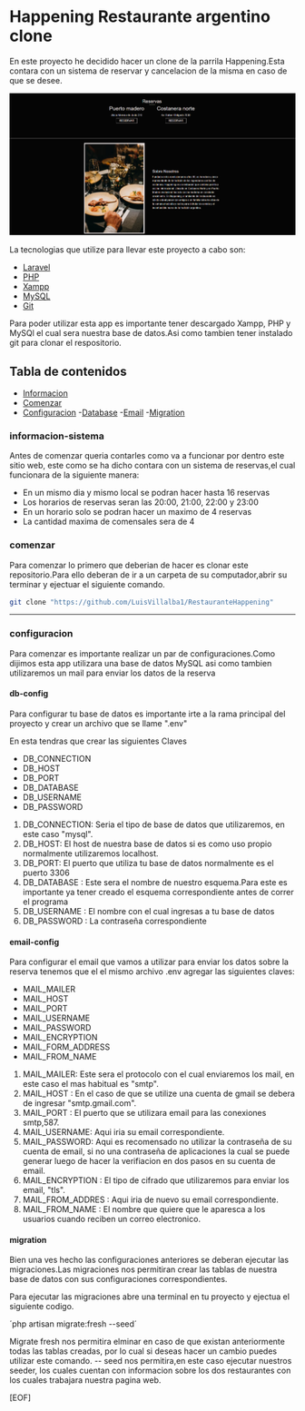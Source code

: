 # Happening Restaurante argentino clone

En este proyecto he decidido hacer un clone de la parrila Happening.Esta contara con un sistema de reservar y cancelacion de la misma en caso de que se desee.

![Happening_main](./public/imgs/happening_main.png)

La tecnologias que utilize para llevar este proyecto a cabo son:

- [Laravel](https://laravel.com/)
- [PHP](https://www.php.net/)
- [Xampp](https://www.apachefriends.org/es/index.html)
- [MySQL](https://www.mysql.com/)
- [Git](https://git-scm.com/)

Para poder utilizar esta app es importante tener descargado Xampp, PHP y MySQl el cual sera nuestra base de datos.Asi como tambien tener instalado git para clonar el respositorio.

## Tabla de contenidos

- [Informacion](#informacion-sistema)
- [Comenzar](#comenzar)
- [Configuracion](#configuracion)
    -[Database](#db-config)
    -[Email](#email-config)
    -[Migration](#migration)

### informacion-sistema

Antes de comenzar queria contarles como va a funcionar por dentro este sitio web, este como se ha dicho contara con un sistema de reservas,el cual funcionara de la siguiente manera:

- En un mismo dia y mismo local se podran hacer hasta 16 reservas
- Los horarios de reservas seran las 20:00, 21:00, 22:00 y 23:00
- En un horario solo se podran hacer un maximo de 4 reservas
- La cantidad maxima de comensales sera de 4

### comenzar

Para comenzar lo primero que deberian de hacer es clonar este repositorio.Para ello deberan de ir a un carpeta de su computador,abrir su terminar y ejectuar el siguiente comando.

```bash
git clone "https://github.com/LuisVillalba1/RestauranteHappening"
```

------------

### configuracion

Para comenzar es importante realizar un par de configuraciones.Como dijimos esta app utilizara una base de datos MySQL asi como tambien utilizaremos un mail para enviar los datos de la reserva

#### db-config

Para configurar tu base de datos es importante irte a la rama principal del proyecto y crear un archivo que se llame ".env"

En esta tendras que crear las siguientes Claves

- DB_CONNECTION
- DB_HOST
- DB_PORT
- DB_DATABASE
- DB_USERNAME
- DB_PASSWORD

1. DB_CONNECTION: Seria el tipo de base de datos que utilizaremos, en este caso "mysql".
2. DB_HOST: El host de nuestra base de datos si es como uso propio normalmente utilizaremos localhost.
3. DB_PORT: El puerto que utiliza tu base de datos normalmente es el puerto 3306
4. DB_DATABASE : Este sera el nombre de nuestro esquema.Para este es importante ya tener creado el esquema correspondiente antes de correr el programa
5. DB_USERNAME : El nombre con el cual ingresas a tu base de datos
6. DB_PASSWORD : La contraseña correspondiente

#### email-config

Para configurar el email que vamos a utilizar para enviar los datos sobre la reserva tenemos que el el mismo archivo .env agregar las siguientes claves:

- MAIL_MAILER
- MAIL_HOST
- MAIL_PORT
- MAIL_USERNAME
- MAIL_PASSWORD
- MAIL_ENCRYPTION
- MAIL_FORM_ADDRESS
- MAIL_FROM_NAME

1. MAIL_MAILER: Este sera el protocolo con el cual enviaremos los mail, en este caso el mas habitual es "smtp".
2. MAIL_HOST : En el caso de que se utilize una cuenta de gmail se debera de ingresar "smtp.gmail.com".
3. MAIL_PORT : El puerto que se utilizara email para las conexiones smtp,587.
4. MAIL_USERNAME: Aqui iria su email correspondiente.
5. MAIL_PASSWORD: Aqui es recomensado no utilizar la contraseña de su cuenta de email, si no una contraseña de aplicaciones la cual se puede generar luego de hacer la verifiacion en dos pasos en su cuenta de email.
6. MAIL_ENCRYPTION : El tipo de cifrado que utilizaremos para enviar los email, "tls".
7. MAIL_FROM_ADDRES : Aqui iria de nuevo su email correspondiente.
8. MAIL_FROM_NAME : El nombre que quiere que le aparesca a los usuarios cuando reciben un correo electronico.

#### migration

Bien una ves hecho las configuraciones anteriores se deberan ejecutar las migraciones.Las migraciones nos permitiran crear las tablas de nuestra base de datos con sus configuraciones correspondientes.

Para ejecutar las migraciones abre una terminal en tu proyecto y ejectua el siguiente codigo.

´php artisan migrate:fresh --seed´

Migrate fresh nos permitira elminar en caso de que existan anteriormente todas las tablas creadas, por lo cual si deseas hacer un cambio puedes utilizar este comando.
-- seed nos permitira,en este caso ejecutar nuestros seeder, los cuales cuentan con informacion sobre los dos restaurantes con los cuales trabajara nuestra pagina web.

[EOF]
